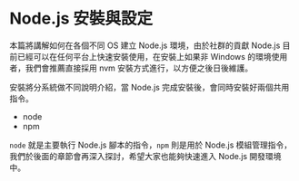# Node.js 安裝與設定


本篇將講解如何在各個不同 OS 建立 Node.js 環境，由於社群的貢獻 Node.js 目前已經可以在任何平台上快速安裝使用，在安裝上如果非 Windows 的環境使用者，我們會推薦直接採用 nvm 安裝方式進行，以方便之後日後維護。

安裝將分系統做不同說明介紹，當 Node.js 完成安裝後，會同時安裝好兩個共用指令。

* node
* npm

`node` 就是主要執行 Node.js 腳本的指令，`npm` 則是用於 Node.js 模組管理指令，我們於後面的章節會再深入探討，希望大家也能夠快速進入 Node.js 開發環境中。
